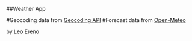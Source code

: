 ##Weather App

#Geocoding data from [Geocoding API](https://geocode.maps.co/)
#Forecast data from [Open-Meteo](https://open-meteo.com/)

by Leo Ereno